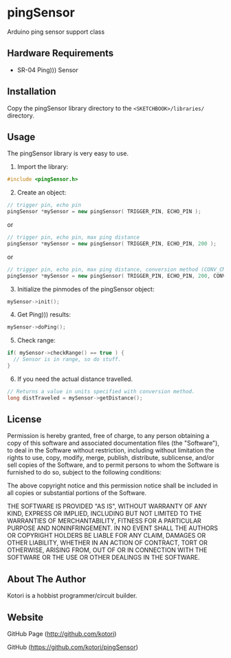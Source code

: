 pingSensor
==========

Arduino ping sensor support class


## Hardware Requirements
* SR-04 Ping))) Sensor

## Installation
Copy the pingSensor library directory to the `<SKETCHBOOK>/libraries/` directory.

## Usage
The pingSensor library is very easy to use.

1. Import the library:
```cpp
#include <pingSensor.h>
```

2. Create an object:
```cpp
// trigger pin, echo pin
pingSensor *mySensor = new pingSensor( TRIGGER_PIN, ECHO_PIN );
```
or
```cpp
// trigger pin, echo pin, max ping distance
pingSensor *mySensor = new pingSensor( TRIGGER_PIN, ECHO_PIN, 200 );
```
or
```cpp
// trigger pin, echo pin, max ping distance, conversion method (CONV_CM | CONV_INCHES)
pingSensor *mySensor = new pingSensor( TRIGGER_PIN, ECHO_PIN, 200, CONV_INCHES );
```

3. Initialize the pinmodes of the pingSensor object:
```cpp
mySensor->init();
```

4. Get Ping))) results:
```cpp
mySensor->doPing();
```

5. Check range:
```cpp
if( mySensor->checkRange() == true ) {
  // Sensor is in range, so do stuff.
}
```

6. If you need the actual distance travelled.
```cpp
// Returns a value in units specified with conversion method.
long distTraveled = mySensor->getDistance();
```

## License
Permission is hereby granted, free of charge, to any person obtaining a copy of this software and associated documentation files (the "Software"), to deal in the Software without restriction, including without limitation the rights to use, copy, modify, merge, publish, distribute, sublicense, and/or sell copies of the Software, and to permit persons to whom the Software is
furnished to do so, subject to the following conditions:

The above copyright notice and this permission notice shall be included in all copies or substantial portions of the Software.

THE SOFTWARE IS PROVIDED "AS IS", WITHOUT WARRANTY OF ANY KIND, EXPRESS OR IMPLIED, INCLUDING BUT NOT LIMITED TO THE WARRANTIES OF MERCHANTABILITY, FITNESS FOR A PARTICULAR PURPOSE AND NONINFRINGEMENT. IN NO EVENT SHALL THE AUTHORS OR COPYRIGHT HOLDERS BE LIABLE FOR ANY CLAIM, DAMAGES OR OTHER LIABILITY, WHETHER IN AN ACTION OF CONTRACT, TORT OR OTHERWISE, ARISING FROM, OUT OF OR IN CONNECTION WITH THE SOFTWARE OR THE USE OR OTHER DEALINGS IN THE SOFTWARE.

## About The Author
Kotori is a hobbist programmer/circuit builder.

## Website
GitHub Page (http://github.com/kotori)

GitHub (https://github.com/kotori/pingSensor)
